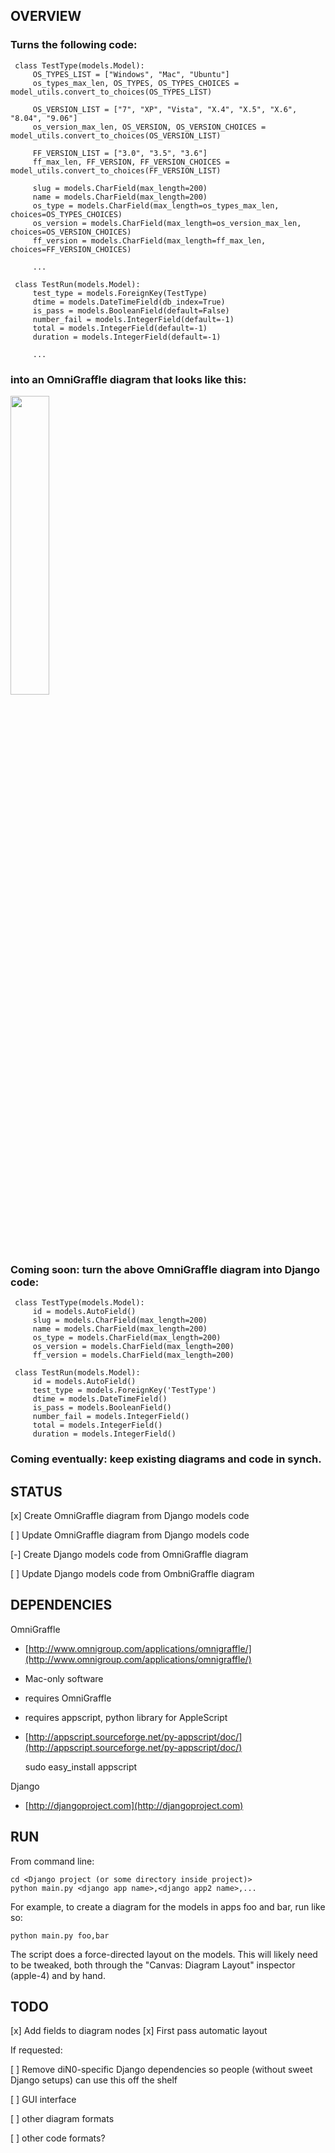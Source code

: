 
## OVERVIEW

### Turns the following code:
    
     class TestType(models.Model):
         OS_TYPES_LIST = ["Windows", "Mac", "Ubuntu"]
         os_types_max_len, OS_TYPES, OS_TYPES_CHOICES = model_utils.convert_to_choices(OS_TYPES_LIST)
         
         OS_VERSION_LIST = ["7", "XP", "Vista", "X.4", "X.5", "X.6", "8.04", "9.06"]
         os_version_max_len, OS_VERSION, OS_VERSION_CHOICES = model_utils.convert_to_choices(OS_VERSION_LIST)
         
         FF_VERSION_LIST = ["3.0", "3.5", "3.6"]
         ff_max_len, FF_VERSION, FF_VERSION_CHOICES = model_utils.convert_to_choices(FF_VERSION_LIST)
         
         slug = models.CharField(max_length=200)
         name = models.CharField(max_length=200)
         os_type = models.CharField(max_length=os_types_max_len, choices=OS_TYPES_CHOICES)
         os_version = models.CharField(max_length=os_version_max_len, choices=OS_VERSION_CHOICES)
         ff_version = models.CharField(max_length=ff_max_len, choices=FF_VERSION_CHOICES)
         
         ...
         
     class TestRun(models.Model):
         test_type = models.ForeignKey(TestType)
         dtime = models.DateTimeField(db_index=True)
         is_pass = models.BooleanField(default=False)
         number_fail = models.IntegerField(default=-1)
         total = models.IntegerField(default=-1)
         duration = models.IntegerField(default=-1)
         
         ...
        
### into an OmniGraffle diagram that looks like this:

<img src="http://github.com/diN0bot/Auto-Models/raw/master/screenshot.png" width="35%" />

### Coming soon: turn the above OmniGraffle diagram into Django code:

     class TestType(models.Model):
         id = models.AutoField()
         slug = models.CharField(max_length=200)
         name = models.CharField(max_length=200)
         os_type = models.CharField(max_length=200)
         os_version = models.CharField(max_length=200)
         ff_version = models.CharField(max_length=200)
    
     class TestRun(models.Model):
         id = models.AutoField()
         test_type = models.ForeignKey('TestType')
         dtime = models.DateTimeField()
         is_pass = models.BooleanField()
         number_fail = models.IntegerField()
         total = models.IntegerField()
         duration = models.IntegerField()

### Coming eventually: keep existing diagrams and code in synch.

## STATUS

[x] Create OmniGraffle diagram from Django models code

[ ] Update OmniGraffle diagram from Django models code

[-] Create Django models code from OmniGraffle diagram

[ ] Update Django models code from OmbniGraffle diagram

## DEPENDENCIES

OmniGraffle
* [http://www.omnigroup.com/applications/omnigraffle/](http://www.omnigroup.com/applications/omnigraffle/)
* Mac-only software
* requires OmniGraffle
* requires appscript, python library for AppleScript
* [http://appscript.sourceforge.net/py-appscript/doc/](http://appscript.sourceforge.net/py-appscript/doc/)

    sudo easy_install appscript

Django
* [http://djangoproject.com](http://djangoproject.com)

## RUN

From command line:

    cd <Django project (or some directory inside project)>
    python main.py <django app name>,<django app2 name>,...
    
For example, to create a diagram for the models in apps foo
and bar, run like so:

    python main.py foo,bar
    
The script does a force-directed layout on the models. This will
likely need to be tweaked, both through the "Canvas: Diagram Layout"
inspector (apple-4) and by hand.

## TODO

[x] Add fields to diagram nodes
[x] First pass automatic layout

If requested:

[ ] Remove diN0-specific Django dependencies so people (without sweet
Django setups) can use this off the shelf

[ ] GUI interface

[ ] other diagram formats

[ ] other code formats?
